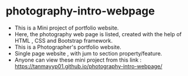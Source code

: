 # photography-intro-webpage
* This is a Mini project of portfolio website.
* Here, the photography web page is listed, created with the help of HTML , CSS  and Bootstrap framework.
* This is a Photographer's portfolio website.
* Single page website , with jum to section property/feature.
* Anyone can view these mini project from this link : https://tanmayyp01.github.io/photography-intro-webpage/
  
